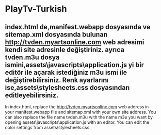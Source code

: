 # PlayTv-Turkish
index.html de,manifest.webapp dosyasında ve sitemap.xml dosyasında bulunan 
http://tvden.myartsonline.com web adresimi kendi site adresinle değiştiriniz.
ayrıca tvden.m3u dosya ismini,assets\javascripts\application.js yi bir editör ile açarak istediğiniz m3u ismi ile değiştirebilirsiniz.
Renk ayarlarını ise,assets\stylesheets.css dosyasından editleyebilirsiniz.
-----------------------------------------------------------------------------------------------------
In index.html, replace the http://tvden.myartsonline.com web address in your manifest.webapp file and sitemap.xml with your own site address. You can also replace the file name tvden.m3u with the name m3u you want by opening assets\javascripts\application.js with an editor. You can edit the color settings from assets\stylesheets.css
